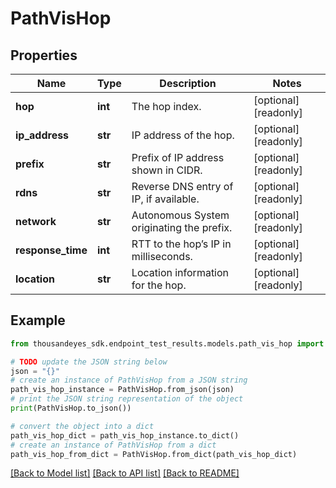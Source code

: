 # PathVisHop


## Properties

Name | Type | Description | Notes
------------ | ------------- | ------------- | -------------
**hop** | **int** | The hop index. | [optional] [readonly] 
**ip_address** | **str** | IP address of the hop. | [optional] [readonly] 
**prefix** | **str** | Prefix of IP address shown in CIDR. | [optional] [readonly] 
**rdns** | **str** | Reverse DNS entry of IP, if available. | [optional] [readonly] 
**network** | **str** | Autonomous System originating the prefix. | [optional] [readonly] 
**response_time** | **int** | RTT to the hop’s IP in milliseconds. | [optional] [readonly] 
**location** | **str** | Location information for the hop. | [optional] [readonly] 

## Example

```python
from thousandeyes_sdk.endpoint_test_results.models.path_vis_hop import PathVisHop

# TODO update the JSON string below
json = "{}"
# create an instance of PathVisHop from a JSON string
path_vis_hop_instance = PathVisHop.from_json(json)
# print the JSON string representation of the object
print(PathVisHop.to_json())

# convert the object into a dict
path_vis_hop_dict = path_vis_hop_instance.to_dict()
# create an instance of PathVisHop from a dict
path_vis_hop_from_dict = PathVisHop.from_dict(path_vis_hop_dict)
```
[[Back to Model list]](../README.md#documentation-for-models) [[Back to API list]](../README.md#documentation-for-api-endpoints) [[Back to README]](../README.md)


